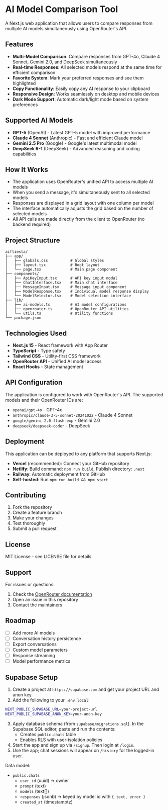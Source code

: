 # AI Model Comparison Tool

A Next.js web application that allows users to compare responses from multiple AI models simultaneously using OpenRouter's API.

## Features

- **Multi-Model Comparison**: Compare responses from GPT-4o, Claude 4 Sonnet, Gemini 2.0, and DeepSeek simultaneously
- **Real-time Responses**: All selected models respond at the same time for efficient comparison
- **Favorite System**: Mark your preferred responses and see them highlighted
- **Copy Functionality**: Easily copy any AI response to your clipboard
- **Responsive Design**: Works seamlessly on desktop and mobile devices
- **Dark Mode Support**: Automatic dark/light mode based on system preferences

## Supported AI Models

- **GPT-5** (OpenAI) - Latest GPT-5 model with improved performance
- **Claude 4 Sonnet** (Anthropic) - Fast and efficient Claude model
- **Gemini 2.5 Pro** (Google) - Google's latest multimodal model
- **DeepSeek R-1** (DeepSeek) - Advanced reasoning and coding capabilities


## How It Works

- The application uses OpenRouter's unified API to access multiple AI models
- When you send a message, it's simultaneously sent to all selected models
- Responses are displayed in a grid layout with one column per model
- The interface automatically adjusts the grid based on the number of selected models
- All API calls are made directly from the client to OpenRouter (no backend required)

## Project Structure

```
aifliesta/
├── app/
│   ├── globals.css          # Global styles
│   ├── layout.tsx           # Root layout
│   └── page.tsx             # Main page component
├── components/
│   ├── ApiKeyInput.tsx      # API key input modal
│   ├── ChatInterface.tsx    # Main chat interface
│   ├── MessageInput.tsx     # Message input component
│   ├── ModelResponse.tsx    # Individual model response display
│   └── ModelSelector.tsx    # Model selection interface
├── lib/
│   ├── ai-models.ts         # AI model configurations
│   ├── openrouter.ts        # OpenRouter API utilities
│   └── utils.ts             # Utility functions
└── package.json
```

## Technologies Used

- **Next.js 15** - React framework with App Router
- **TypeScript** - Type safety
- **Tailwind CSS** - Utility-first CSS framework
- **OpenRouter API** - Unified AI model access
- **React Hooks** - State management

## API Configuration

The application is configured to work with OpenRouter's API. The supported models and their OpenRouter IDs are:

- `openai/gpt-4o` - GPT-4o
- `anthropic/claude-3-5-sonnet-20241022` - Claude 4 Sonnet
- `google/gemini-2.0-flash-exp` - Gemini 2.0
- `deepseek/deepseek-coder` - DeepSeek

## Deployment

This application can be deployed to any platform that supports Next.js:

- **Vercel** (recommended): Connect your GitHub repository
- **Netlify**: Build command: `npm run build`, Publish directory: `.next`
- **Railway**: Automatic deployment from GitHub
- **Self-hosted**: Run `npm run build && npm start`

## Contributing

1. Fork the repository
2. Create a feature branch
3. Make your changes
4. Test thoroughly
5. Submit a pull request

## License

MIT License - see LICENSE file for details

## Support

For issues or questions:
1. Check the [OpenRouter documentation](https://openrouter.ai/docs)
2. Open an issue in this repository
3. Contact the maintainers

## Roadmap

- [ ] Add more AI models
- [ ] Conversation history persistence
- [ ] Export conversations
- [ ] Custom model parameters
- [ ] Response streaming
- [ ] Model performance metrics

## Supabase Setup

1. Create a project at `https://supabase.com` and get your project URL and anon key.
2. Add the following to your `.env.local`:
```bash
NEXT_PUBLIC_SUPABASE_URL=your-project-url
NEXT_PUBLIC_SUPABASE_ANON_KEY=your-anon-key
```
3. Apply database schema (from `supabase/migrations.sql`). In the Supabase SQL editor, paste and run the contents:
   - Creates `public.chats` table
   - Enables RLS with user-isolation policies
4. Start the app and sign up via `/signup`. Then login at `/login`.
5. Use the app; chat sessions will appear on `/history` for the logged-in user.

Data model:
- `public.chats`
  - `user_id` (uuid) → owner
  - `prompt` (text)
  - `models` (text[])
  - `responses` (jsonb) → keyed by model id with `{ text, error }`
  - `created_at` (timestamptz)
